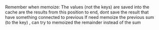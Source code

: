 Remember when memoize: The values (not the keys) are saved into the cache are the results from this position to end, dont save the result that have something connected to previous
If need memoize the previous sum (to the key) , can try to memoized the remainder instead of the sum 